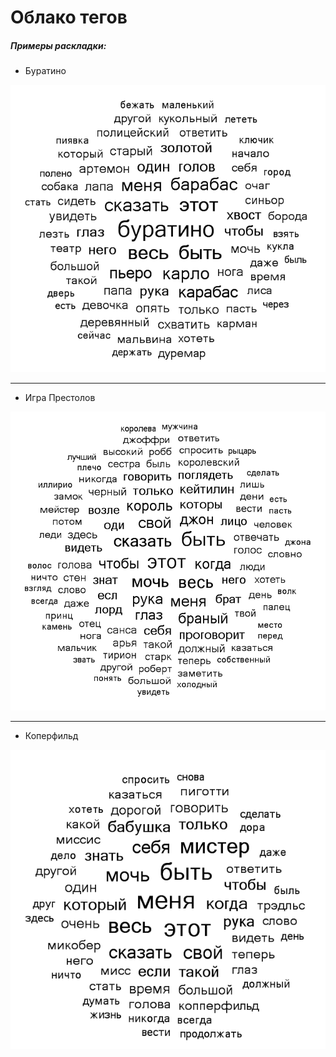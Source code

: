 ﻿# Облако тегов

##### Примеры раскладки:

- Буратино

![Буратино](https://raw.githubusercontent.com/Ollisteka/tdd/master/TagsCloudVisualization/Images/buratino.bmp)
- - - 
- Игра Престолов

![Игра престолов](https://raw.githubusercontent.com/Ollisteka/tdd/master/TagsCloudVisualization/Images/game.bmp)
- - - 
- Коперфильд

![Коперфильд](https://raw.githubusercontent.com/Ollisteka/tdd/master/TagsCloudVisualization/Images/koperfild.bmp)